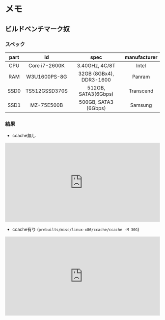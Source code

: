 <!-- TITLE: Android -->
<!-- SUBTITLE: Safer, smarter, more powerful & sweeter than ever.-->

# メモ

## ビルドベンチマーク奴

### スペック

| part | id | spec | manufacturer |
|:----:|:-------------:|:-----------------------:|:------------:|
| CPU | Core i7-2600K | 3.40GHz, 4C/8T | Intel |
| RAM | W3U1600PS-8G | 32GB (8GBx4), DDR3-1600 | Panram |
| SSD0 | TS512GSSD370S | 512GB, SATA3(6Gbps) | Transcend |
| SSD1 | MZ-75E500B | 500GB, SATA3 (6Gbps) | Samsung |

### 結果

- ccache無し

<iframe src="https://mstdn.maud.io/@mashiro/99250503901299675/embed" class="mastodon-embed" style="max-width: 100%; border: 0" height="256" width="600"></iframe><script src="https://mstdn.maud.io/embed.js" async="async"></script>

- ccache有り (`prebuilts/misc/linux-x86/ccache/ccache -M 30G`)

<iframe src="https://mstdn.maud.io/@mashiro/99250818017265250/embed" class="mastodon-embed" style="max-width: 100%; border: 0" height="256" width="600"></iframe><script src="https://mstdn.maud.io/embed.js" async="async"></script>